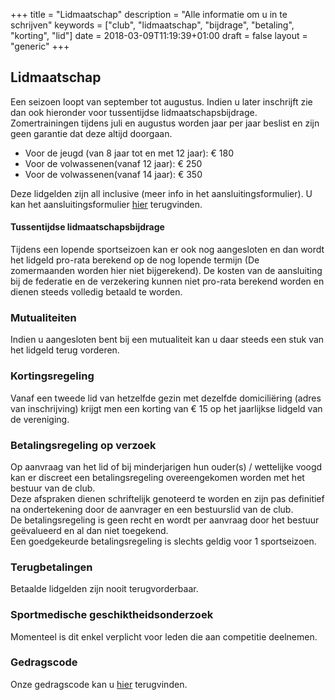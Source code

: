 +++
title = "Lidmaatschap"
description = "Alle informatie om u in te schrijven"
keywords = ["club", "lidmaatschap", "bijdrage", "betaling", "korting", "lid"]
date = 2018-03-09T11:19:39+01:00
draft = false
layout = "generic"
+++
## Lidmaatschap
Een seizoen loopt van september tot augustus. Indien u later inschrijft zie dan ook hieronder voor tussentijdse lidmaatschapsbijdrage.
Zomertrainingen tijdens juli en augustus worden jaar per jaar beslist en zijn geen garantie dat deze altijd doorgaan.

* Voor de jeugd (van 8 jaar tot en met 12 jaar): € 180
* Voor de volwassenen(vanaf 12 jaar): € 250
* Voor de volwassenen(vanaf 14 jaar): € 350

Deze lidgelden zijn all inclusive (meer info in het aansluitingsformulier).
U kan het aansluitingsformulier [hier](/documents/club/Lidmaatschappij-Invicto_Keerbergen.pdf) terugvinden.

#### Tussentijdse lidmaatschapsbijdrage
Tijdens een lopende sportseizoen kan er ook nog aangesloten en dan wordt het lidgeld pro-rata berekend op de nog lopende termijn (De zomermaanden worden hier niet bijgerekend). De kosten van de aansluiting bij de federatie en de verzekering kunnen niet pro-rata berekend worden en dienen steeds volledig betaald te worden.

### Mutualiteiten
Indien u aangesloten bent bij een mutualiteit kan u daar steeds een stuk van het lidgeld terug vorderen.

### Kortingsregeling
Vanaf een tweede lid van hetzelfde gezin met dezelfde domiciliëring (adres van inschrijving) krijgt men een korting van € 15 op het jaarlijkse lidgeld van de vereniging. 

### Betalingsregeling op verzoek
Op aanvraag van het lid of bij minderjarigen hun ouder(s) / wettelijke voogd kan er discreet een betalingsregeling overeengekomen worden met het bestuur van de club. \
Deze afspraken dienen schriftelijk genoteerd te worden en zijn pas definitief na ondertekening door de aanvrager en een bestuurslid van de club. \
De betalingsregeling is geen recht en wordt per aanvraag door het bestuur geëvalueerd en al dan niet toegekend. \
Een goedgekeurde betalingsregeling is slechts geldig voor 1 sportseizoen.

### Terugbetalingen
Betaalde lidgelden zijn nooit terugvorderbaar.

### Sportmedische geschiktheidsonderzoek
Momenteel is dit enkel verplicht voor leden die aan competitie deelnemen.

### Gedragscode
Onze gedragscode kan u [hier](/documents/club/Gedragscode.pdf) terugvinden.